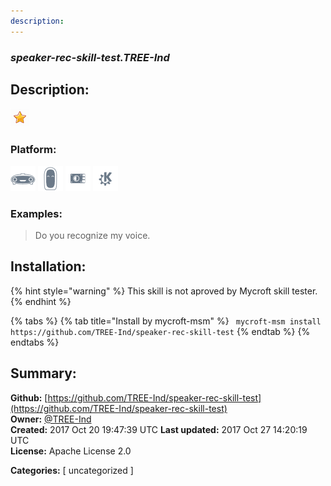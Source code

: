```yaml
---
description: 
---
```


### _speaker-rec-skill-test.TREE-Ind_  
## Description:  
  
  
![](../.gitbook/assets/star.png)  
  
### Platform:  
 ![Mark I](../.gitbook/assets/mark-1-icon.png)  ![Mark II](../.gitbook/assets/mark-2-icon.png)  ![Picroft](../.gitbook/assets/picroft-icon.png)  ![plasmoid](../.gitbook/assets/kde.png)   
### Examples:  
> Do you recognize my voice.  
  
## Installation:  
{% hint style="warning" %}
This skill is not aproved by Mycroft skill tester.
{% endhint %}
    
{% tabs %}
{% tab title="Install by mycroft-msm" %}
``` mycroft-msm install https://github.com/TREE-Ind/speaker-rec-skill-test```
{% endtab %}
  {% endtabs %}
    
## Summary:  
**Github:** [https://github.com/TREE-Ind/speaker-rec-skill-test](https://github.com/TREE-Ind/speaker-rec-skill-test)  
**Owner:** [@TREE-Ind](https://github.com/TREE-Ind)  
**Created:** 2017 Oct 20 19:47:39 UTC  **Last updated:** 2017 Oct 27 14:20:19 UTC  
**License:** Apache License 2.0  
  
**Categories:** [ uncategorized ]   
